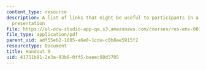 ```yaml
---
content_type: resource
description: A list of links that might be useful to participants in a Climate 101
  presentation
file: https://ol-ocw-studio-app-qa.s3.amazonaws.com/courses/res-env-003-earthdnas-climate-101-fall-2019/41751b912e3a93b80ff5baeec88d3705_MITRES_ENV_003_handoutA.pdf
file_type: application/pdf
parent_uid: adf55eb2-1085-a6e8-1cda-c0b8ae5915f2
resourcetype: Document
title: Handout A
uid: 41751b91-2e3a-93b8-0ff5-baeec88d3705
---
```

